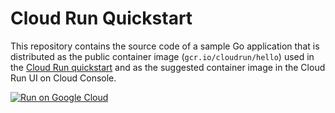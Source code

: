 # Cloud Run Quickstart

This repository contains the source code of a sample Go application that is
distributed as the public container image (`gcr.io/cloudrun/hello`) used in the
[Cloud Run quickstart](https://cloud.google.com/run/docs/quickstarts/) and as
the suggested container image  in the Cloud Run UI on Cloud Console.


[![Run on Google Cloud](https://deploy.cloud.run/button.svg)](https://deploy.cloud.run)
